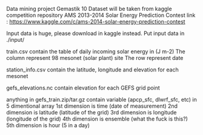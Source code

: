 Data mining project
Gemastik 10
Dataset will be taken from kaggle competition repository AMS 2013-2014 Solar Energy Prediction Contest
link : https://www.kaggle.com/c/ams-2014-solar-energy-prediction-contest

Input data is huge, please download in kaggle instead.
Put input data in ./input/

train.csv contain the table of daily incoming solar energy in (J m-2)
The column represent 98 mesonet (solar plant) site
The row represent date

station_info.csv contain the latitude, longitude and elevation for each mesonet

gefs_elevations.nc contain elevation for each GEFS grid point

anything in gefs_train.zip/tar.gz contain variable (apcp_sfc, dlwrf_sfc, etc) in 5 dimentional array
1st dimension is time (date of measurement)
2nd dimension is latitude (latitude of the grid)
3rd dimension is longitude (longitude of the grid)
4th dimension is ensemble (what the fuck is this?)
5th dimension is hour (5 in a day)